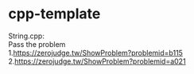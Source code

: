 # cpp-template
String.cpp: <br>
  Pass the problem <br>
    1.https://zerojudge.tw/ShowProblem?problemid=b115 <br>
    2.https://zerojudge.tw/ShowProblem?problemid=a021 <br>
